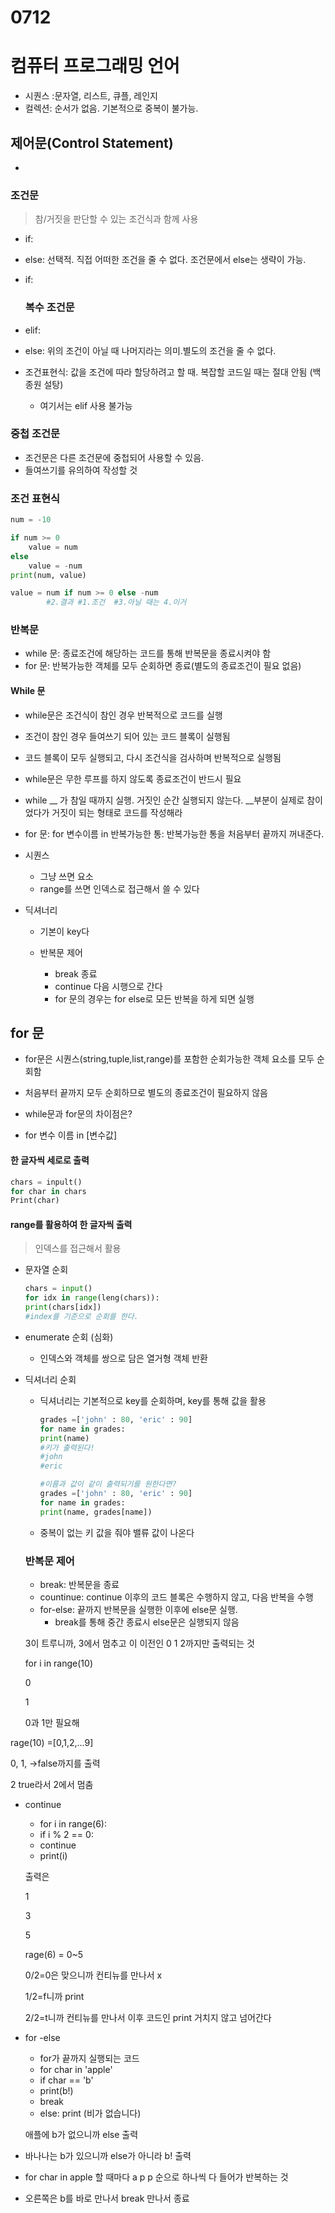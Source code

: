  # 0712

# 컴퓨터 프로그래밍 언어

- 시퀀스 :문자열, 리스트, 큐플, 레인지 
- 컬렉션: 순서가 없음. 기본적으로 중복이 불가능. 



## 제어문(Control Statement)

- 

### 조건문

> 참/거짓을 판단할 수 있는 조건식과 함께 사용

- if: 

- else: 선택적. 직접 어떠한 조건을 줄 수 없다. 조건문에서 else는 생략이 가능.

- if:

  ### 복수 조건문

- elif:

- else: 위의 조건이 아닐 때 나머지라는 의미.별도의 조건을 줄 수 없다. 

- 조건표현식: 값을 조건에 따라 할당하려고 할 때. 복잡할 코드일 때는 절대 안됨 (백종원 설탕)

  - 여기서는 elif 사용 불가능



### 중첩 조건문

- 조건문은 다른 조건문에 중첩되어 사용할 수 있음.
- 들여쓰기를 유의하여 작성할 것



### 조건 표현식

``` python
num = -10

if num >= 0
	value = num
else
	value = -num
print(num, value)

value = num if num >= 0 else -num
        #2.결과 #1.조건  #3.아닐 때는 4.이거

```



### 반복문

- while 문: 종료조건에 해당하는 코드를 통해 반복문을 종료시켜야 함
- for 문: 반복가능한 객체를 모두 순회하면 종료(별도의 종료조건이 필요 없음)



#### While 문

- while문은 조건식이 참인 경우 반복적으로 코드를 실행
- 조건이 참인 경우 들여쓰기 되어 있는 코드 블록이 실행됨
- 코드 블록이 모두 실행되고, 다시 조건식을 검사하며 반복적으로 실행됨
- while문은 무한 루프를 하지 않도록 종료조건이 반드시 필요



-  while __ 가 참일 때까지 실행. 거짓인 순간 실행되지 않는다. __부분이 실제로 참이었다가 거짓이 되는 형태로 코드를 작성해라 
- for 문: for 변수이름 in 반복가능한 통: 반복가능한 통을 처음부터 끝까지 꺼내준다.
- 시퀀스
  - 그냥 쓰면 요소
  - range를 쓰면 인덱스로 접근해서 쓸 수 있다 

- 딕셔너리
  	- 기본이 key다 

  - 반복문 제어
    - break 종료
    - continue 다음 시행으로 간다
    - for 문의 경우는 for else로 모든 반복을 하게 되면 실행 

## for 문

- for문은 시퀀스(string,tuple,list,range)를 포함한 순회가능한 객체 요소를 모두 순회함
- 처음부터 끝까지 모두 순회하므로 별도의 종료조건이 필요하지 않음

- while문과 for문의 차이점은?
- for 변수 이름 in [변수값]

#### 한 글자씩 세로로 출력

``` python
chars = inpult()
for char in chars
Print(char)
```



#### range를 활용하여 한 글자씩 출력

> 인덱스를 접근해서 활용

- 문자열 순회

  ``` python
  chars = input()
  for idx in range(leng(chars)):
  print(chars[idx])
  #index를 기준으로 순회를 한다.
  ```

  

- enumerate 순회 (심화)

  - 인덱스와 객체를 쌍으로 담은 열거형 객체 반환

    

- 딕셔너리 순회

  - 딕셔너리는 기본적으로 key를 순회하며, key를 통해 값을 활용
  
    ``` python
    grades =['john' : 80, 'eric' : 90]
    for name in grades:
    print(name) 
    #키가 출력된다!
    #john
    #eric
    
    #이름과 값이 같이 출력되기를 원한다면?
    grades =['john' : 80, 'eric' : 90]
    for name in grades:
    print(name, grades[name]) 
    ```
  
  - 중복이 없는 키 값을 줘야 밸류 값이 나온다 
  
    
  
  ### 반복문 제어
  
  - break: 반복문을 종료
  - countinue: continue 이후의 코드 블록은 수행하지 않고, 다음 반복을 수행
  - for-else: 끝까지 반복문을 실행한 이후에 else문 실행. 
    - break를 통해 중간 종료시 else문은 실행되지 않음 

  

  3이 트루니까, 3에서 멈추고 이 이전인 0 1 2까지만 출력되는 것 

  for i in range(10)

  0 

  1
  
  0과 1만 필요해 



rage(10) =[0,1,2,...9]

0, 1, ->false까지를 출력 

2 true라서 2에서 멈춤 



- continue

  - for i in range(6):
  - if i % 2 == 0:
  - continue
  - print(i)

  출력은

  1

  3

  5

  rage(6) = 0~5

  0/2=0은 맞으니까 컨티뉴를 만나서 x 

  1/2=f니까 print

  2/2=t니까 컨티뉴를 만나서 이후 코드인 print 거치지 않고 넘어간다 

  

- for -else

  - for가 끝까지 실행되는 코드
  - for char in 'apple'
  - if char == 'b'
  - print(b!)
  - break
  - else: print (비가 없습니다)

  애플에 b가 없으니까 else 출력

- 바나나는 b가 있으니까 else가 아니라 b! 출력

- for char in apple 할 때마다 a p p 순으로 하나씩 다 들어가 반복하는 것 

- 오른쪽은 b를 바로 만나서 break 만나서 종료 




